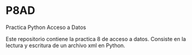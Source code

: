 # P8AD
Practica Python Acceso a Datos

Este repositorio contiene la practica 8 de acceso a datos. Consiste en la lectura y escritura de un archivo xml en Python.
